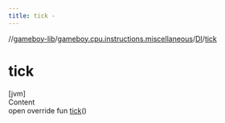 ```yaml
---
title: tick -
---
```

//[gameboy-lib](../../index.md)/[gameboy.cpu.instructions.miscellaneous](../index.md)/[DI](index.md)/[tick](tick.md)



# tick  
[jvm]  
Content  
open override fun [tick](tick.md)()  



